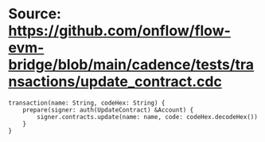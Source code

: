 # Source: https://github.com/onflow/flow-evm-bridge/blob/main/cadence/tests/transactions/update_contract.cdc

```
transaction(name: String, codeHex: String) {
    prepare(signer: auth(UpdateContract) &Account) {
        signer.contracts.update(name: name, code: codeHex.decodeHex())
    }
}
```
